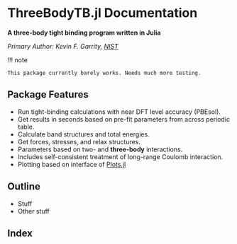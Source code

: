 # ThreeBodyTB.jl Documentation


**A three-body tight binding program written in Julia**

*Primary Author: Kevin F. Garrity, [NIST](https://www.nist.gov/people/kevin-garrity)*

!!! note

    This package currently barely works. Needs much more testing.

## Package Features

- Run tight-binding calculations with near DFT level accuracy (PBEsol).
- Get results in seconds based on pre-fit parameters from across periodic table.
- Calculate band structures and total energies.
- Get forces, stresses, and relax structures.
- Parameters based on two- and **three-body** interactions.
- Includes self-consistent treatment of long-range Coulomb interaction.
- Plotting based on interface of [Plots.jl](http://docs.juliaplots.org/latest/)

## Outline

- Stuff
- Other stuff


## Index

```@index
```


